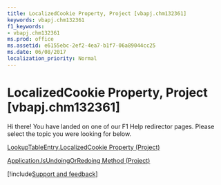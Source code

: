 ```yaml
---
title: LocalizedCookie Property, Project [vbapj.chm132361]
keywords: vbapj.chm132361
f1_keywords:
- vbapj.chm132361
ms.prod: office
ms.assetid: e6155ebc-2ef2-4ea7-b1f7-06a89044cc25
ms.date: 06/08/2017
localization_priority: Normal
---
```



# LocalizedCookie Property, Project [vbapj.chm132361]

Hi there! You have landed on one of our F1 Help redirector pages. Please select the topic you were looking for below.

[LookupTableEntry.LocalizedCookie Property (Project)](http://msdn.microsoft.com/library/59a4ae8c-91f4-34d6-82da-4dca1d080705%28Office.15%29.aspx)

[Application.IsUndoingOrRedoing Method (Project)](http://msdn.microsoft.com/library/e0e5ddc7-aa22-0d43-1de6-83a260d57608%28Office.15%29.aspx)

[!include[Support and feedback](~/includes/feedback-boilerplate.md)]